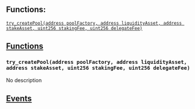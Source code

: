 

## Functions:
[`try_createPool(address poolFactory, address liquidityAsset, address stakeAsset, uint256 stakingFee, uint256 delegateFee)`](#PoolDelegate-try_createPool-address-address-address-uint256-uint256-)


## <u>Functions</u>

### `try_createPool(address poolFactory, address liquidityAsset, address stakeAsset, uint256 stakingFee, uint256 delegateFee)`
No description

## <u>Events</u>

